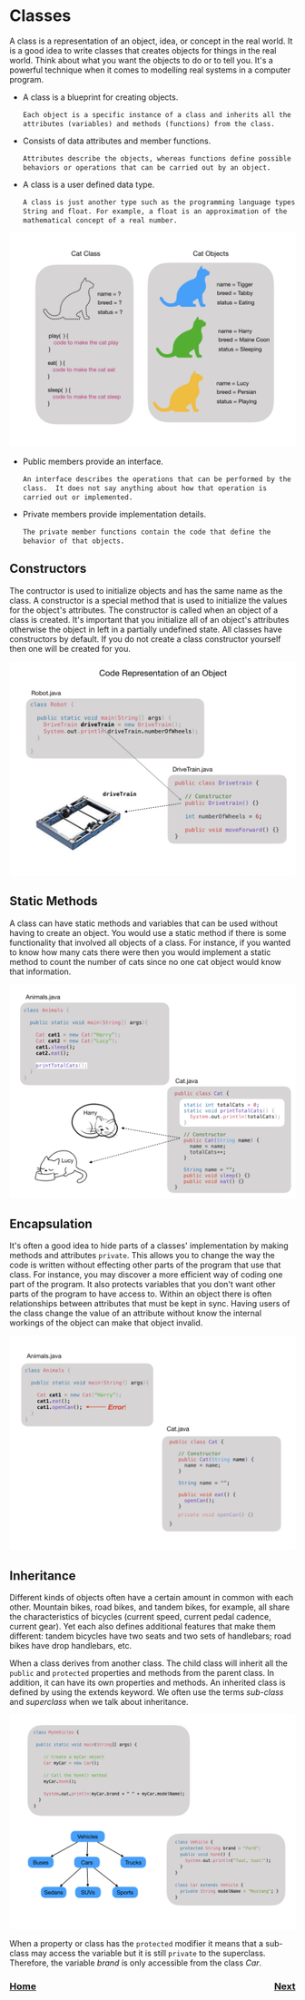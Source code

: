 # Classes
A class is a representation of an object, idea, or concept in the real world. It is a good idea to write classes that creates objects for things in the real world. Think about what you want the objects to do or to tell you. It's a powerful technique when it comes to modelling real systems in a computer program. 

- A class is a blueprint for creating objects.

      Each object is a specific instance of a class and inherits all the attributes (variables) and methods (functions) from the class.

- Consists of data attributes and member functions.

      Attributes describe the objects, whereas functions define possible behaviors or operations that can be carried out by an object.

- A class is a user defined data type.

      A class is just another type such as the programming language types String and float. For example, a float is an approximation of the mathematical concept of a real number. 

![Classes](../images/FRCProgramming/FRCProgramming.002.jpeg)

- Public members provide an interface.

      An interface describes the operations that can be performed by the class.  It does not say anything about how that operation is carried out or implemented.

- Private members provide implementation details.

      The private member functions contain the code that define the behavior of that objects.

## Constructors
The contructor is used to initialize objects and has the same name as the class.  A constructor is a special method that is used to initialize the values for the object's attributes. The constructor is called when an object of a class is created.  It's important that you initialize all of an object's attributes otherwise the object in left in a partially undefined state. All classes have constructors by default. If you do not create a class constructor yourself then one will be created for you.


![Classes](../images/FRCProgramming/FRCProgramming.003.jpeg)

## Static Methods
A class can have static methods and variables that can be used without having to create an object.  You would use a static method if there is some functionality that involved all objects of a class. For instance, if you wanted to know how many cats there were then you would implement a static method to count the number of cats since no one cat object would know that information.

![Static Methods](../images/FRCProgramming/FRCProgramming.004.jpeg)

## Encapsulation
It's often a good idea to hide parts of a classes' implementation by making methods and attributes `private`.  This allows you to change the way the code is written without effecting other parts of the program that use that class.  For instance, you may discover a more efficient way of coding one part of the program. It also protects variables that you don't want other parts of the program to have access to.  Within an object there is often relationships between attributes that must be kept in sync.  Having users of the class change the value of an attribute without know the internal workings of the object can make that object invalid. 

![Encapsulation](../images/FRCProgramming/FRCProgramming.005.jpeg)

## Inheritance
Different kinds of objects often have a certain amount in common with each other. Mountain bikes, road bikes, and tandem bikes, for example, all share the characteristics of bicycles (current speed, current pedal cadence, current gear). Yet each also defines additional features that make them different: tandem bicycles have two seats and two sets of handlebars; road bikes have drop handlebars, etc.

When a class derives from another class. The child class will inherit all the `public` and `protected` properties and methods from the parent class. In addition, it can have its own properties and methods. An inherited class is defined by using the extends keyword. We often use the terms <i>sub-class</i> and <i>superclass</i> when we talk about inheritance.

![Inheritance](../images/FRCProgramming/FRCProgramming.006.jpeg)

When a property or class has the `protected` modifier it means that a sub-class may access the variable but it is still `private` to the superclass.  Therefore, the variable <i>brand</i> is only accessible from the class <i>Car</i>.

<h3><span style="float:left">
<a href="intro.md">Home</a></span>
<span style="float:right">
<a href="../intro.md">Next</a></span></h3>